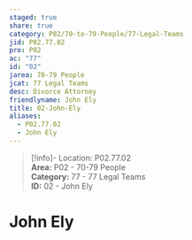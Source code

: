 ```yaml
---  
staged: true  
share: true  
category: P02/70-to-79-People/77-Legal-Teams  
jid: P02.77.02  
pro: P02  
ac: "77"  
id: "02"  
jarea: 70-79 People  
jcat: 77 Legal Teams  
desc: Divorce Attorney  
friendlyname: John Ely  
title: 02-John-Ely  
aliases:  
  - P02.77.02  
  - John Ely  
---  
```

  
>[!info]- Location: P02.77.02  
>**Area:** P02 - 70-79 People  
>**Category:** 77 - 77 Legal Teams  
>**ID:** 02 - John Ely  
  
# John Ely  
  
  
